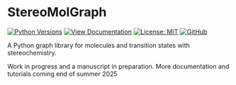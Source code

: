 # StereoMolGraph
[![Python Versions](https://img.shields.io/badge/Python-3.10|3.11|3.12|3.13-blue?logo=python)](https://www.python.org/)
[![View Documentation](https://img.shields.io/badge/📖-Documentation-8CA1AF)](https://stereomolgraph.readthedocs.io)
[![License: MIT](https://img.shields.io/badge/License-MIT-yellow.svg?logo=opensourceinitiative)](https://opensource.org/licenses/MIT)
[![GitHub](https://img.shields.io/badge/GitHub-View%20on%20GitHub-blue?logo=github)](https://github.com/maxim-papusha/StereoMolGraph)

A Python graph library for molecules and transition states with stereochemistry.

Work in progress and a manuscript in preparation.
More documentation and tutorials coming end of summer 2025
